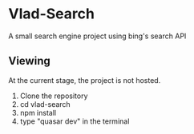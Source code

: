 # Vlad-Search
A small search engine project using bing's search API

## Viewing
At the current stage, the project is not hosted.
  1. Clone the repository
  2. cd vlad-search
  3. npm install
  4. type "quasar dev" in the terminal
